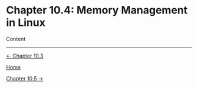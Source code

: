 # Chapter 10.4: Memory Management in Linux

Content

---

[← Chapter 10.3](Chapter%2010%208a95a.md)

[Home](../../AiredDev%20b02d5/Notes%20on%20M%2061e3e.md)

[Chapter 10.5 →](Chapter%2010%20ec187.md)